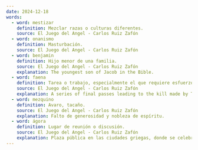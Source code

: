 ```yaml
---
date: 2024-12-18
words:
  - word: mestizar
    definition: Mezclar razas o culturas diferentes.
    source: El Juego del Angel - Carlos Ruiz Zafón
  - word: onanismo
    definition: Masturbación.
    source: El Juego del Angel - Carlos Ruiz Zafón
  - word: benjamin
    definition: Hijo menor de una familia.
    source: El Juego del Angel - Carlos Ruiz Zafón
    explanation: The youngest son of Jacob in the Bible.
  - word: faena
    definition: Tarea o trabajo, especialmente el que requiere esfuerzo físico.
    source: El Juego del Angel - Carlos Ruiz Zafón
    explanation: A series of final passes leading to the kill made by The Matador in a bullfight.
  - word: mezquino
    definition: Avaro, tacaño.
    source: El Juego del Angel - Carlos Ruiz Zafón
    explanation: Falto de generosidad y nobleza de espíritu.
  - word: ágora
    definition: Lugar de reunión o discusión. 
    source: El Juego del Angel - Carlos Ruiz Zafón 
    explanation: Plaza pública en las ciudades griegas, donde se celebraban las asambleas populares.
---
```

